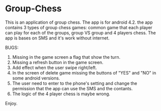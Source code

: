 # Group-Chess

This is an application of group chess.
The app is for android 4.2.
the app contains 3 types of group chess games: common game that each player can play for each of the groups, group VS group and 4 players chess.
The app is bases on SMS and it's work without internet.

BUGS:<br />
1. Missing in the game screen a flag that show the turn.<br />
2. Missing a refresh button in the game screen.<br />
3. Add effect when the user swipe right/left.<br />
4. In the screen of delete game missing the buttons of "YES" and "NO" in some android versions.<br />
5. The user need to enter to the phone's setting and change the permission that the app can use the SMS and the contants.<br />
6. The logic of the 4 player chess is maybe wrong.<br />

Enjoy.
